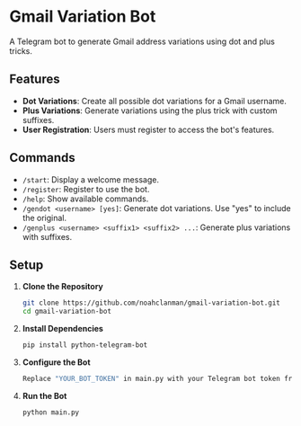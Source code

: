 # Gmail Variation Bot

A Telegram bot to generate Gmail address variations using dot and plus tricks.

## Features

- **Dot Variations**: Create all possible dot variations for a Gmail username.
- **Plus Variations**: Generate variations using the plus trick with custom suffixes.
- **User  Registration**: Users must register to access the bot's features.

## Commands

- `/start`: Display a welcome message.
- `/register`: Register to use the bot.
- `/help`: Show available commands.
- `/gendot <username> [yes]`: Generate dot variations. Use "yes" to include the original.
- `/genplus <username> <suffix1> <suffix2> ...`: Generate plus variations with suffixes.

## Setup

1. **Clone the Repository**

   ```bash
   git clone https://github.com/noahclanman/gmail-variation-bot.git
   cd gmail-variation-bot

2. **Install Dependencies**

   ```bash
   pip install python-telegram-bot

3. **Configure the Bot**

   ```bash
   Replace "YOUR_BOT_TOKEN" in main.py with your Telegram bot token from BotFather.

5. **Run the Bot**
   ```bash
   python main.py
